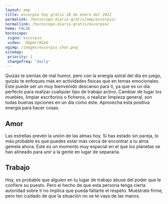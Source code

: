 ```yaml
---
layout: amp
title: escorpio hoy gratis 20 de enero del 2022 
permalink: /horoscopo-diario-gratis/amp/escorpio/
normallink: /horoscopo-diario-gratis/escorpio/
home: FALSE
horoscopo:
 signo: escorpio
 video: -DQpmrrAIeU
ogimg: /images/escorpio_char.png
sitemap:
 priority: 1
 changefreq: 'daily'
---
```



Quizás te sientas de mal humor, pero con la energía astral del día en juego, quizás te enfoques más en actividades físicas que en temas emocionales. Este puede ser un muy bienvenido descanso para ti, ya que es un día perfecto para realizar cualquier tipo de trabajo activo. Cambiar de lugar los muebles, limpiar escritorios o ficheros, o realizar limpieza general, son todas buenas opciones en un día como éste. Aprovecha esta positiva energía para hacer cosas.

## Amor

Las estrellas prevén la unión de las almas hoy. Si has estado sin pareja, lo más probable es que puedes estar más cerca de encontrar a tu alma gemela ahora. Este es un momento muy especial en el que los planetas se han alineado para unir a la gente en lugar de separarla.

## Trabajo

Hoy, es probable que alguien en tu lugar de trabajo abuse del poder que le confiere su puesto. Pero el hecho de que esta persona tenga cierta autoridad sobre ti no implica que pueda faltarte el respeto. Muéstrate firme, pero ten cuidado de que la situación no se te vaya de las manos.